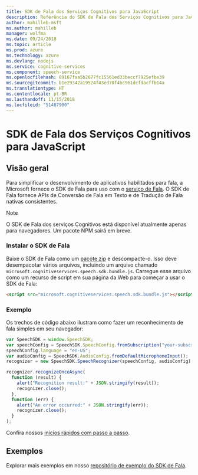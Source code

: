 ```yaml
---
title: SDK de Fala dos Serviços Cognitivos para JavaScript
description: Referência do SDK de Fala dos Serviços Cognitivos para JavaScript
author: mahilleb-msft
ms.author: mahilleb
manager: wolfma
ms.date: 09/24/2018
ms.topic: article
ms.prod: azure
ms.technology: azure
ms.devlang: nodejs
ms.service: cognitive-services
ms.component: speech-service
ms.openlocfilehash: 69167faa5b2677fc15561ed33beccf7925efbe39
ms.sourcegitcommit: b1e29342a19524f43ed70f4bc961dcfdacffb14a
ms.translationtype: HT
ms.contentlocale: pt-BR
ms.lasthandoff: 11/15/2018
ms.locfileid: "51487900"
---
```

# <a name="cognitive-services-speech-sdk-for-javascript"></a>SDK de Fala dos Serviços Cognitivos para JavaScript

## <a name="overview"></a>Visão geral

Para simplificar o desenvolvimento de aplicativos habilitados para fala, a Microsoft fornece o SDK de Fala para uso com o [serviço de Fala](https://aka.ms/csspeech).
O SDK de Fala fornece APIs de Conversão de Fala em Texto e de Tradução de Fala nativas consistentes.

> [!NOTE]
> O SDK de Fala dos serviços Cognitivos está disponível atualmente apenas para navegadores.
> Um pacote NPM sairá em breve.

### <a name="install-the-speech-sdk"></a>Instalar o SDK de Fala

Baixe o SDK de Fala como um [pacote.zip](https://aka.ms/csspeech/jsbrowserpackage) e descompacte-o.
Isso deve desempacotar vários arquivos, incluindo um arquivo chamado `microsoft.cognitiveservices.speech.sdk.bundle.js`.
Carregue esse arquivo como um recurso de script em sua página da Web para começar a usar o SDK de Fala:

```html
<script src="microsoft.cognitiveservices.speech.sdk.bundle.js"></script>
```

### <a name="example"></a>Exemplo 

Os trechos de código abaixo ilustram como fazer um reconhecimento de fala simples em seu navegador:

```javascript 
var SpeechSDK = window.SpeechSDK;
var speechConfig = SpeechSDK.SpeechConfig.fromSubscription("your-subscription-key", "your-service-region");
speechConfig.language = "en-US";
var audioConfig = SpeechSDK.AudioConfig.fromDefaultMicrophoneInput();
recognizer = new SpeechSDK.SpeechRecognizer(speechConfig, audioConfig);

recognizer.recognizeOnceAsync(
  function (result) {
    alert("Recognition result:" + JSON.stringify(result));
    recognizer.close();
  },
  function (err) {
    alert("An error occurred:" + JSON.stringify(err));
    recognizer.close();
  }
);
``` 

Confira nossos [inícios rápidos com passo a passo](/azure/cognitive-services/speech-service/quickstart-js-browser).

## <a name="samples"></a>Exemplos

Explorar mais exemplos em nosso [repositório de exemplo do SDK de Fala](https://aka.ms/csspeech/samples).
